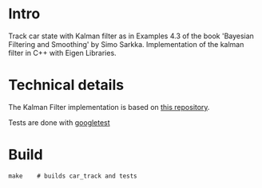 # Intro
Track car state with Kalman filter as in Examples 4.3 of the book 'Bayesian Filtering and Smoothing' by Simo Sarkka. Implementation of the kalman filter in C++ with Eigen Libraries.

# Technical details
The Kalman Filter implementation is based on [this repository](https://github.com/hmartiro/kalman-cpp).

Tests are done with [googletest](https://code.google.com/p/googletest/)

# Build
```
make	# builds car_track and tests
```
